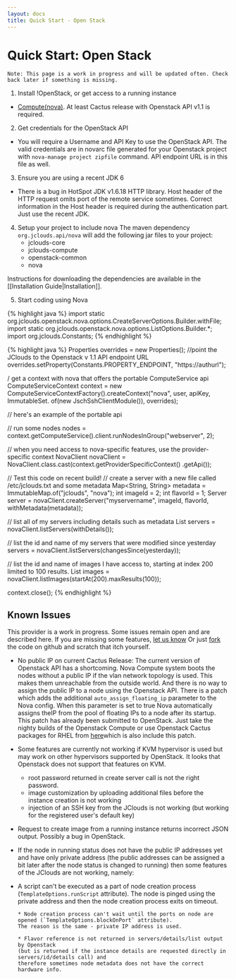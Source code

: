 ```yaml
---
layout: docs
title: Quick Start - Open Stack
---
```


# Quick Start: Open Stack

`Note: This page is a work in progress and will be updated often. Check back later if something is missing.`

1. Install !OpenStack, or get access to a running instance
  * [Compute(nova)](http://www.openstack.org/projects/compute/latest-release/). At least Cactus release with Openstack API v1.1 is required.
2. Get credentials for the OpenStack API
  * You will require a Username and API Key to use the OpenStack API. 
	The valid credentials are in novarc file generated for your Openstack project with `nova-manage project zipfile` command.
	 API endpoint URL is in this file as well.
3. Ensure you are using a recent JDK 6
  * There is a bug in HotSpot JDK v1.6.18 HTTP library. Host header of the HTTP request omits port of the remote service sometimes.
 Correct information in the Host header is required during the authentication part. Just use the recent JDK.
4. Setup your project to include nova
	The maven dependency `org.jclouds.api/nova` will add the following jar files to your project:
  	* jclouds-core
  	* jclouds-compute
  	* openstack-common
  	* nova

Instructions for downloading the dependencies are available in the [[Installation Guide|Installation]].

5. Start coding using Nova

{% highlight java %}
import static org.jclouds.openstack.nova.options.CreateServerOptions.Builder.withFile;
import static org.jclouds.openstack.nova.options.ListOptions.Builder.*;
import org.jclouds.Constants;
{% endhighlight %}

{% highlight java %}
Properties overrides = new Properties();
//point the JClouds to the Openstack v 1.1 API endpoint URL
overrides.setProperty(Constants.PROPERTY_ENDPOINT, "https://authurl");

/ get a context with nova that offers the portable ComputeService api
ComputeServiceContext context = new ComputeServiceContextFactory().createContext("nova", user, apiKey, 
													ImmutableSet.<Module> of(new JschSshClientModule()),
														 overrides);

// here's an example of the portable api

// run some nodes
nodes = context.getComputeService().client.runNodesInGroup("webserver", 2);

// when you need access to nova-specific features, use the provider-specific context
NovaClient novaClient = NovaClient.class.cast(context.getProviderSpecificContext()
         .getApi());


// Test this code on recent build!
// create a server with a new file called /etc/jclouds.txt and some metadata
Map<String, String> metadata = ImmutableMap.of("jclouds", "nova");
int imageId = 2;
int flavorId = 1;
Server server = novaClient.createServer("myservername", imageId, flavorId,
      withMetadata(metadata));

// list all of my servers including details such as metadata
List<Server> servers = novaClient.listServers(withDetails());

// list the id and name of my servers that were modified since yesterday
servers = novaClient.listServers(changesSince(yesterday));

// list the id and name of images I have access to, starting at index 200 limited to 100 results.
List<Image> images = novaClient.listImages(startAt(200).maxResults(100));

context.close();
{% endhighlight %}



## Known Issues
<!-- TODO Change let us know link -->
This provider is a work in progress. Some issues remain open and are described here. If you are missing some features,
 [let us know](http://groups.google.com/group/jclouds?pli=1) Or just [fork](https://github.com/jclouds/jclouds) the code 
on github and scratch that itch yourself.

  * No public IP on current Cactus Release: The current version of Openstack API has a shortcoming. 
	Nova Compute system boots the nodes without a public IP if the vlan network topology is used. 
	This makes them unreachable from the outside world. And there is no way to assign the public IP to a node using
 	the Openstack API. There is a patch which adds the additional `auto_assign_floating_ip` parameter to the Nova config. 
	When this parameter is set to true Nova automatically assigns theIP from the pool of floating IPs to a node after its startup.
 	This patch has already been submitted to OpenStack. Just take the nighty builds of the Openstack Compute or 
	use Openstack Cactus packages for RHEL from [here](http://yum.griddynamics.net/)which is also include this patch.
	
  * Some features are currently not working if KVM hypervisor is used but may work on other hypervisors supported by OpenStack. 
	It looks that Openstack does not support that features on KVM.
    * root password returned in create server call is not the right password.
    * image customization by uploading additional files before the instance creation is not working
    * injection of an SSH key from the JClouds is not working (but working for the registered user's default key)

  * Request to create image from a running instance returns incorrect JSON output. Possibly a bug in OpenStack.

  * If the node in running status does not have the public IP addresses yet and have only 
	private address (the public addresses can be assigned a bit later after the node status is changed to running)
	then some features of the JClouds are not working, namely:
	
  * A script can't be executed as a part of node creation process (`TemplateOptions.runScript` attribute). 
	The node is pinged using the private address and then the node creation process exits on timeout.
	
  		* Node creation process can't wait until the ports on node are opened (`TemplateOptions.blockOnPort` attribute). 
		The reason is the same - private IP address is used.
	
  		* Flavor reference is not returned in servers/details/list output by Openstack 
		(but is returned if the instance details are requested directly in servers/id/details call) and 
		therefore sometimes node metadata does not have the correct hardware info.
